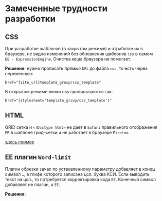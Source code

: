 # Замеченные трудности разработки

## CSS

При разработке шаблонов (в закрытом режиме) и отработке их в браузере, не видно изменений без обновления шаблонов `css` в самом `ЕЕ - ExpressionEngine`.
Очистка кеша браузера не помогает.

**Решение**: нужно прописать *прямые* `URL` до файла `css`, то есть через переменную:

```
href="{site_url}template_group/css_template"
```

В открытом режиме линки css прописываются так:

```
href="{stylesheet='template_group/css_template'}"
```

## HTML

GRID сетка и `<!Doctype html>` не дает в `Safari` правильного отображения `FR` в шаблоне грид–сетки и не работает в браузере `Firefox`.

[здесь пример](https://a374ru.github.io/template-grid/)

## EE плагин `Word-limit`

Плагин обрезки зачал по устаовленному параметру добавляет в конец символ `…`, в глифе которого записана цсл. буква КСИ. Если выводить текст на цсл., то пртребуется корректировка кода `EE`. Конечный символ добавляет не плагин, а `EE`.

**Решение:**  


